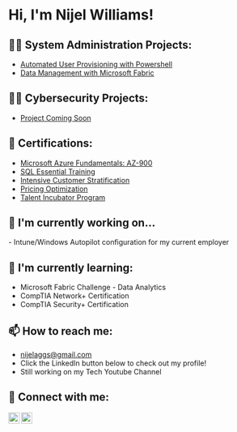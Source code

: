 <h1>Hi, I'm Nijel Williams! 
<h2>👨‍💻 System Administration Projects:</h2>

  - [Automated User Provisioning with Powershell](https://github.com/nijelaggs/Automated-User-Provisioning)
  - [Data Management with Microsoft Fabric]()


<h2>👮‍♂️ Cybersecurity Projects:</h2>

  - [Project Coming Soon]()
    
<h2>📃 Certifications:</h2>

  - [Microsoft Azure Fundamentals: AZ-900](https://drive.google.com/file/d/1A-KvJD00taRojEg2ehoy-dJEitWl3Xv8/view?usp=drive_link)
  - [SQL Essential Training](https://drive.google.com/file/d/17Y8qeGyQnlPoIxPbNmQkmaImspZTrzrk/view?usp=sharing)
  - [Intensive Customer Stratification](https://drive.google.com/file/d/1hYo-9C1X_sAQgDMu_pkbu9ksi1EGgEem/view?usp=sharing)
  - [Pricing Optimization](https://drive.google.com/file/d/1a2bskGF0OkkmY2FFJZczA8evwyBfSeh-/view?usp=sharing)
  - [Talent Incubator Program](https://drive.google.com/file/d/1shjJm5EgXK1SHMbWD5lx47akg_Al-upE/view?usp=drive_link)

<h2>🔭 I'm currently working on...</h2>
  - Intune/Windows Autopilot configuration for my current employer


<h2>🌱 I'm currently learning:</h2>

  - Microsoft Fabric Challenge - Data Analytics
  - CompTIA Network+ Certification
  - CompTIA Security+ Certification


 <h2>📫 How to reach me:</h2>

  - nijelaggs@gmail.com
  - Click the LinkedIn button below to check out my profile!
  - Still working on my Tech Youtube Channel

<h2> 🤳 Connect with me:</h2>

[<img align="left" alt="NijelWilliams | YouTube" width="22px" src="https://cdn.jsdelivr.net/npm/simple-icons@v3/icons/youtube.svg" />][youtube]
[<img align="left" alt="NijelWilliams | LinkedIn" width="22px" src="https://cdn.jsdelivr.net/npm/simple-icons@v3/icons/linkedin.svg" />][linkedin]


[youtube]: https://www.youtube.com/c/
[linkedin]: https://linkedin.com/in/nijel-w-26228917a/ 
